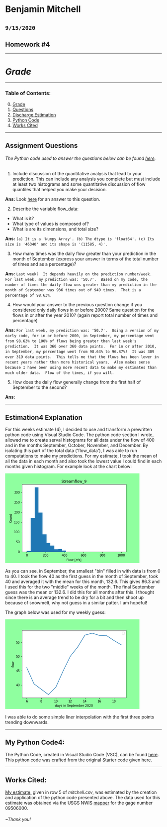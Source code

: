 # Benjamin Mitchell
## `9/15/2020`
## Homework #4

___
<a name="grd"></a>
# ***Grade***



___
### Table of Contents:
0. [ Grade](#grd)
1. [ Questions](#qns)
2. [ Discharge Estimation](#est)
3. [ Python Code](#cod)
4. [ Works Cited](#cit)

___
<a name="qns"></a>
## Assignment Questions

###### The Python code used to answer the questions below can be found [here](../assignment_4/week4_questions_BM.py).

1. Include discussion of the quantitative analysis that lead to your prediction. This can include any analysis you complete but must include at least two histograms and some quantitative discussion of flow quantiles that helped you make your decision.

**Ans:**
Look [ here](#est) for an answer to this question.

2. Describe the variable flow_data:
- What is it?
- What type of values is composed of?
- What is are its dimensions, and total size?

**Ans:**
`(a) It is a 'Numpy Array'.
(b) The dtype is 'float64'.
(c) Its size is '46340' and its shape is '(11585, 4)'.
`

3. How many times was the daily flow greater than your prediction in the month of September (express your answer in terms of the total number of times and as a percentage)?

**Ans:**
`Last week?  It depends heavily on the prediction number/week.  For last week, my prediction was: '50.7'.  Based on my code, the number of times the daily flow was greater than my prediction in the month of September was 936 times out of 949 times.  That is a percentage of 98.63%.
`

4. How would your answer to the previous question change if you considered only daily flows in or before 2000? Same question for the flows in or after the year 2010? (again report total number of times and percentage)

**Ans:**
`For last week, my prediction was: '50.7'.  Using a version of my early code, for in or before 2000, in September, my percentage went from 98.63% to 100% of flows being greater than last week's prediction.  It was 360 over 360 data points.  For in or after 2010, in September, my percentage went from 98.63% to 96.87%!  It was 309 over 319 data points.  This tells me that the flows has been lower in recent years rather than more historical years.  Also makes sense because I have been using more recent data to make my estimates than much older data.  Flow of the times, if you will.
`

5. How does the daily flow generally change from the first half of September to the second?

**Ans:**
`
`

___
<a name="est"></a>
## Estimation4 Explanation

For this weeks estimate (4), I decided to use and transform a prewritten python code using Visual Studio Code.  The python code section I wrote, allowed me to create serval histograms for all data under the flow of 400 and in the months September, October, November, and December.  By isolating this part of the total data ('flow_data'), I was able to run computations to make my predictions.  For my estimate, I took the mean of all the data in each month and also took the lowest value I could find in each months given histogram.  For example look at the chart below:

![g9](../assignment_4/graphs/g9.png "g9")

As you can see, in September, the smallest "bin" filled in with data is from 0 to 40.  I took the flow 40 as the first guess in the month of September, took 40 and averaged it with the mean for this month, 132.6.  This gives 86.3 and I used this for the two "middle" weeks of the month.  The final September guess was the mean or 132.6.  I did this for all months after this.  I thought since there is an average trend to be dry for a bit and then shoot up because of snowmelt, why not guess in a similar patter.  I am hopeful!

The graph below was used for my weekly guess:

![flow_202009](../assignment_4/graphs/flow_202009.png "flow_202009")

I was able to do some simple liner interpolation with the first three points trending downwards.

___
<a name="cod"></a>
## My Python Code4:

The Python Code, created in Visual Studio Code (VSC), can be found [here](../assignment_4/week4_numpy_starter_BM.py).  This python code was crafted from the original Starter code given [here](../Orig_Starter_Codes_BM/week4_numpy_starter.py).

___
<a name="cit"></a>
## Works Cited:

[My estimate,](https://github.com/HAS-Tools-Fall2020/forecasting/blob/master/forecast_entries/mitchell.csv) given in row 5 of *mitchell.csv*, was estimated by the creation and application of the python code presented above.  The data used for this estimate was obtained via the USGS NWIS [mapper](https://maps.waterdata.usgs.gov/mapper/) for the gage number 09506000.
###### ~Thank you!
